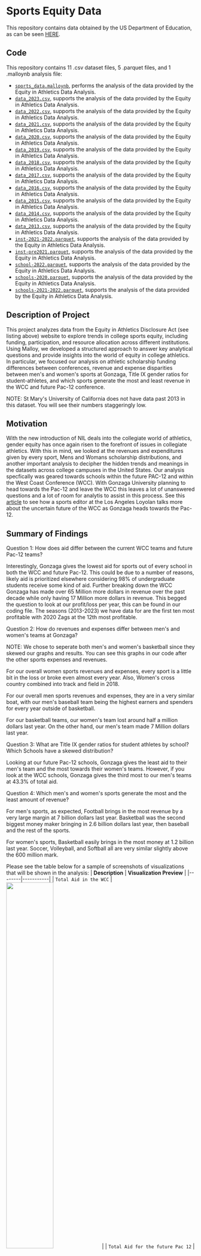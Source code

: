 # Sports Equity Data

This repository contains data obtained by the US Department of Education, as can be seen [HERE](https://ope.ed.gov/athletics/#/).


## Code

This repository contains 11 .csv dataset files, 5 .parquet files, and 1 .malloynb analysis file: 
- [`sports_data.malloynb`](sports_data.malloynb), performs the analysis of the data provided by the Equity in Athletics Data Analysis. 
- [`data_2023.csv`](data_2023.csv), supports the analysis of the data provided by the Equity in Athletics Data Analysis.
- [`data_2022.csv`](data_2022.csv), supports the analysis of the data provided by the Equity in Athletics Data Analysis. 
- [`data_2021.csv`](data_2021.csv), supports the analysis of the data provided by the Equity in Athletics Data Analysis. 
- [`data_2020.csv`](data_2020.csv), supports the analysis of the data provided by the Equity in Athletics Data Analysis. 
- [`data_2019.csv`](data_2019.csv), supports the analysis of the data provided by the Equity in Athletics Data Analysis. 
- [`data_2018.csv`](data_2018.csv), supports the analysis of the data provided by the Equity in Athletics Data Analysis. 
- [`data_2017.csv`](data_2017.csv), supports the analysis of the data provided by the Equity in Athletics Data Analysis. 
- [`data_2016.csv`](data_2016.csv), supports the analysis of the data provided by the Equity in Athletics Data Analysis. 
- [`data_2015.csv`](data_2015.csv), supports the analysis of the data provided by the Equity in Athletics Data Analysis. 
- [`data_2014.csv`](data_2014.csv), supports the analysis of the data provided by the Equity in Athletics Data Analysis. 
- [`data_2013.csv`](data_2013.csv), supports the analysis of the data provided by the Equity in Athletics Data Analysis.
- [`inst-2021-2022.parquet`](inst-2021-2022.parquet), supports the analysis of the data provided by the Equity in Athletics Data Analysis.
- [`inst-pre2021.parquet`](inst-pre2021.parquet), supports the analysis of the data provided by the Equity in Athletics Data Analysis.
- [`school-2022.parquet`](school-2022.parquet), supports the analysis of the data provided by the Equity in Athletics Data Analysis.
- [`schools-2020.parquet`](schools-2020.parquet), supports the analysis of the data provided by the Equity in Athletics Data Analysis.
- [`schools-2021-2022.parquet`](schools-2021-2022.parquet), supports the analysis of the data provided by the Equity in Athletics Data Analysis.



## Description of Project
This project analyzes data from the Equity in Athletics Disclosure Act (see listing above) website to explore trends in college sports equity, including funding, participation, and resource allocation across different institutions. Using Malloy, we developed a structured approach to answer key analytical questions and provide insights into the world of equity in college athletics. In particular, we focused our analysis on athletic scholarship funding differences between conferences, revenue and expense disparities between men's and women's sports at Gonzaga, Title IX gender ratios for student-athletes, and which sports generate the most and least revenue in the WCC and future Pac-12 conference.

NOTE: St Mary's University of California does not have data past 2013 in this dataset. You will see their numbers staggeringly low.

## Motivation 

With the new introduction of NIL deals into the collegiate world of athletics, gender equity has once again risen to the forefront of issues in collegiate athletics. With this in mind, we looked at the revenues and expenditures given by every sport, Mens and Womans scholarship distributions, and another important analysis to decipher the hidden trends and meanings in the datasets across college campuses in the United States. Our analysis specfically was geared towards schools within the future PAC-12 and within the West Coast Conference (WCC). With Gonzaga University planning to head towards the Pac-12 and leave the WCC this leaves a lot of unanswered questions and a lot of room for analytis to assist in this process. See this [article](https://www.laloyolan.com/sports/gonzaga-is-heading-to-the-pac-12-what-does-this-mean-for-the-wcc-and/article_da2da742-81f0-11ef-b5f8-0302ccb8256e.html) to see how a sports editor at the Los Angeles Loyolan talks more about the uncertain future of the WCC as Gonzaga heads towards the Pac-12.


## Summary of Findings

Question 1: How does aid differ between the current WCC teams and future Pac-12 teams?

Interestingly, Gonzaga gives the lowest aid for sports out of every school in both the WCC and future Pac-12. This could be due to a number of reasons, likely aid is prioritized elsewhere considering 98% of undergraduate students receive some kind of aid. Further breaking down the WCC Gonzaga has made over 65 Million more dollars in revenue over the past decade while only having 17 Million more dollars in revenue. This begged the question to look at our profit/loss per year, this can be found in our coding file. The seasons (2013-2023) we have data for are the first ten most profitable with 2020 Zags at the 12th most profitable. 

Question 2: How do revenues and expenses differ between men's and women's teams at Gonzaga?

NOTE: We chose to seperate both men's and women's basketball since they skewed our graphs and results. You can see this graphs in our code after the other sports expenses and revenues.

For our overall women sports revenues and expenses, every sport is a little bit in the loss or broke even almost every year. Also, Women's cross country combined into track and field in 2018. 

For our overall men sports revenues and expenses, they are in a very similar boat, with our men's baseball team being the highest earners and spenders for every year outside of basketball.

For our basketball teams, our women's team lost around half a million dollars last year. On the other hand, our men's team made 7 Million dollars last year.

Question 3: What are Title IX gender ratios for student athletes by school? Which Schools have a skewed distribution?

Looking at our future Pac-12 schools, Gonzaga gives the least aid to their men's team and the most towards their women's teams. However, if you look at the WCC schools, Gonzaga gives the third most to our men's teams at 43.3% of total aid.

Question 4: Which men's and women's sports generate the most and the least amount of revenue?

For men's sports, as expected, Football brings in the most revenue by a very large margin at 7 billion dollars last year. Basketball was the second biggest money maker bringing in 2.6 billion dollars last year, then baseball and the rest of the sports.

For women's sports, Basketball easily brings in the most money at 1.2 billion last year. Soccer, Volleyball, and Softball all are very similar slightly above the 600 million mark.


Please see the table below for a sample of screenshots of visualizations that will be shown in the analysis: 
| **Description**   | **Visualization Preview** |
|--------|-----------|
| `Total Aid in the WCC` | <img src="Bar_Chart_of_Total_Aid_in_the_WCC.png" width="50%"> |
| `Total Aid for the future Pac 12` | <img src="Bar_Chart_of_Total_Aid_for_the_future_Pac_12.png" width="50%"> |
| `WCC Revenue by School` | <img src="WCC_Revenue_by_School.png" width="50%"> |
| `WCC Expenses by School` | <img src="WCC_Expenses_by_School.png" width="50%"> |
| `Gonzaga Womens Sports Expenses - no basketball` | <img src="Gonzaga_Womens_Sports_Expenses.png" width="50%"> |
| `Gonzaga Womens Sports Revenues - no basketball` | <img src="Gonzaga_Womens_Sports_Revenues.png" width="50%"> |
| `Gonzaga Mens Sports Expenses - no basketball` | <img src="Gonzaga_Mens_Sports_Expenses.png" width="50%"> |
| `Gonzaga Mens Sports Revenues - no basketball` | <img src="Gonzaga_Mens_Sports_Revenues.png" width="50%"> |
| `Men and Women Percent of WCC Aid` | <img src="Men_and_Women_Percent_of_WCC_Aid.png" width="50%"> |
| `Men and Women Percent of Future Pac 12 Aid` | <img src="Men_and_Women_Percent_of_Future_Pac_12_Aid.png" width="50%"> |

## Description of how others can build off of this work

Others can build off this work in various ways. Data analysts could use the trends in this project to forecast estimated future scholarship distributions to various student athletes. Decision makers at a university administrative level could use the information to improve the effectiveness of revenues and expenses being allocated between sports. Finally, the general public could build off this work by applying more measures and dimensions to clarify understanding of the complex datasets.

## Data cleaning steps

To be able to run this dataset, we joined every year of data using a SQL function and then proceeded to “clean” our data. In our cleaning, a larger section was changing the data types of our revenues and expenses columns to numbers so we were able to conduct meta analysis on the data. We also shortened University’s names by removing a leading “University of”, “University”, or “The”, so that in our visualizations, the data is presented in a more readable way. The last section of this cleaning was creating sums and percentages for our scholarship/aid data. This allowed us to make our code and our visualizations more readable.

## Directions on how to use the github web editor to run the same analysis

Are you logged into github? Just press the period key right now. This will load the web editor. Then install the malloy extension. See images below for reference:
| **Step**   | **Image Preview** |
|--------|-----------|
| `Step 1 - Press allow` | <img src="step1.png" width="50%"> |
| `Step 2 - Click the Blocks, search for Malloy, install` | <img src="step2.png" width="50%"> |
| `Step 3 - Click Trust` | <img src="step3.png" width="50%"> |
| `Step 4 - Click a .malloynb file` | <img src="step4.png" width="50%"> |
| `Step 5 - Press Run` | <img src="step5.png" width="50%"> |

## Licensing

The files provided directly via the US Department of Education (see listing above) are now in the public domain. All other data files have been generated by Josh Hyer, Felix Robertson, Nick Stalder, Logan Fitzpatrick, Wendy McCann, Isabella Favorito, and Norhan Ali for Gonzaga University Graduate School of Business as part of the MSBA-622-01 Data Science for Business (Spring 2025) course and are available under Creative Commons’ [CC BY-SA 4.0 license terms](https://creativecommons.org/licenses/by-sa/4.0/). This repository’s code is available under the [MIT License terms](https://opensource.org/license/mit/). 
